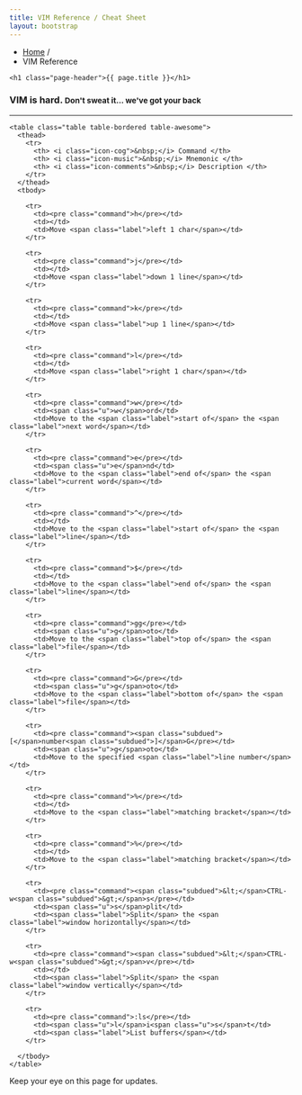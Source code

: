 ```yaml
---
title: VIM Reference / Cheat Sheet
layout: bootstrap 
---
```


<div class="row">
  <div class="span12">
    <ul class="breadcrumb">
      <li>
        <a href="/">Home</a> <span class="divider">/</span>
      </li>
      <li class="active">VIM Reference</li>
    </ul>

    <h1 class="page-header">{{ page.title }}</h1>

  </div>
</div>

<div class="row">
  <div class="span12">
    <h3>
      VIM is hard. <small>Don't sweat it... we've got your back</small>
    </h3>
    <hr />
  </div>

  <div class="span5">

    <table class="table table-bordered table-awesome">
      <thead>
        <tr>
          <th> <i class="icon-cog">&nbsp;</i> Command </th>
          <th> <i class="icon-music">&nbsp;</i> Mnemonic </th>
          <th> <i class="icon-comments">&nbsp;</i> Description </th>
        </tr>
      </thead>
      <tbody>

        <tr>
          <td><pre class="command">h</pre></td>
          <td></td>
          <td>Move <span class="label">left 1 char</span></td>
        </tr>

        <tr>
          <td><pre class="command">j</pre></td>
          <td></td>
          <td>Move <span class="label">down 1 line</span></td>
        </tr>

        <tr>
          <td><pre class="command">k</pre></td>
          <td></td>
          <td>Move <span class="label">up 1 line</span></td>
        </tr>

        <tr>
          <td><pre class="command">l</pre></td>
          <td></td>
          <td>Move <span class="label">right 1 char</span></td>
        </tr>

        <tr>
          <td><pre class="command">w</pre></td>
          <td><span class="u">w</span>ord</td>
          <td>Move to the <span class="label">start of</span> the <span class="label">next word</span></td>
        </tr>

        <tr>
          <td><pre class="command">e</pre></td>
          <td><span class="u">e</span>nd</td>
          <td>Move to the <span class="label">end of</span> the <span class="label">current word</span></td>
        </tr>

        <tr>
          <td><pre class="command">^</pre></td>
          <td></td>
          <td>Move to the <span class="label">start of</span> the <span class="label">line</span></td>
        </tr>

        <tr>
          <td><pre class="command">$</pre></td>
          <td></td>
          <td>Move to the <span class="label">end of</span> the <span class="label">line</span></td>
        </tr>

        <tr>
          <td><pre class="command">gg</pre></td>
          <td><span class="u">g</span>oto</td>
          <td>Move to the <span class="label">top of</span> the <span class="label">file</span></td>
        </tr>

        <tr>
          <td><pre class="command">G</pre></td>
          <td><span class="u">g</span>oto</td>
          <td>Move to the <span class="label">bottom of</span> the <span class="label">file</span></td>
        </tr>

        <tr>
          <td><pre class="command"><span class="subdued">[</span>number<span class="subdued">]</span>G</pre></td>
          <td><span class="u">g</span>oto</td>
          <td>Move to the specified <span class="label">line number</span></td>
        </tr>

        <tr>
          <td><pre class="command">%</pre></td>
          <td></td>
          <td>Move to the <span class="label">matching bracket</span></td>
        </tr>

        <tr>
          <td><pre class="command">%</pre></td>
          <td></td>
          <td>Move to the <span class="label">matching bracket</span></td>
        </tr>

        <tr>
          <td><pre class="command"><span class="subdued">&lt;</span>CTRL-w<span class="subdued">&gt;</span>s</pre></td>
          <td><span class="u">s</span>plit</td>
          <td><span class="label">Split</span> the <span class="label">window horizontally</span></td>
        </tr>

        <tr>
          <td><pre class="command"><span class="subdued">&lt;</span>CTRL-w<span class="subdued">&gt;</span>v</pre></td>
          <td></td>
          <td><span class="label">Split</span> the <span class="label">window vertically</span></td>
        </tr>

        <tr>
          <td><pre class="command">:ls</pre></td>
          <td><span class="u">l</span>i<span class="u">s</span>t</td>
          <td><span class="label">List buffers</span></td>
        </tr>

      </tbody>
    </table>

  </div>

  <div class="span12">
    <p>
      Keep your eye on this page for updates.
    </p>
  </div>

</div>
